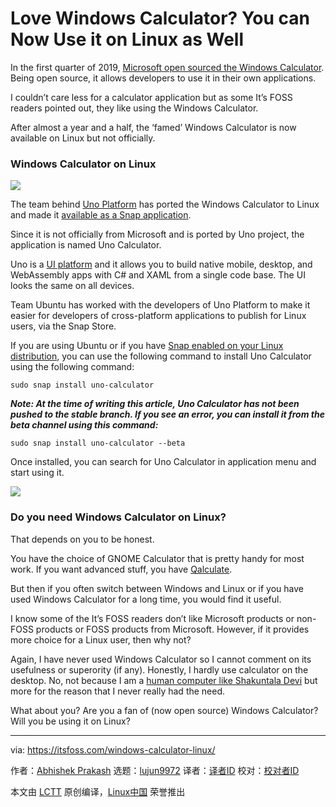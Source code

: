 [#]: collector: (lujun9972)
[#]: translator: ( )
[#]: reviewer: ( )
[#]: publisher: ( )
[#]: url: ( )
[#]: subject: (Love Windows Calculator? You can Now Use it on Linux as Well)
[#]: via: (https://itsfoss.com/windows-calculator-linux/)
[#]: author: (Abhishek Prakash https://itsfoss.com/author/abhishek/)

Love Windows Calculator? You can Now Use it on Linux as Well
======

In the first quarter of 2019, [Microsoft open sourced the Windows Calculator][1]. Being open source, it allows developers to use it in their own applications.

I couldn’t care less for a calculator application but as some It’s FOSS readers pointed out, they like using the Windows Calculator.

After almost a year and a half, the ‘famed’ Windows Calculator is now available on Linux but not officially.

### Windows Calculator on Linux

![][2]

The team behind [Uno Platform][3] has ported the Windows Calculator to Linux and made it [available as a Snap application][4].

Since it is not officially from Microsoft and is ported by Uno project, the application is named Uno Calculator.

Uno is a [UI platform][3] and it allows you to build native mobile, desktop, and WebAssembly apps with C# and XAML from a single code base. The UI looks the same on all devices.

Team Ubuntu has worked with the developers of Uno Platform to make it easier for developers of cross-platform applications to publish for Linux users, via the Snap Store.

If you are using Ubuntu or if you have [Snap enabled on your Linux distribution][5], you can use the following command to install Uno Calculator using the following command:

```
sudo snap install uno-calculator
```

_**Note: At the time of writing this article, Uno Calculator has not been pushed to the stable branch. If you see an error, you can install it from the beta channel using this command:**_

```
sudo snap install uno-calculator --beta
```

Once installed, you can search for Uno Calculator in application menu and start using it.

![][6]

### Do you need Windows Calculator on Linux?

That depends on you to be honest.

You have the choice of GNOME Calculator that is pretty handy for most work. If you want advanced stuff, you have [Qalculate][7].

But then if you often switch between Windows and Linux or if you have used Windows Calculator for a long time, you would find it useful.

I know some of the It’s FOSS readers don’t like Microsoft products or non-FOSS products or FOSS products from Microsoft. However, if it provides more choice for a Linux user, then why not?

Again, I have never used Windows Calculator so I cannot comment on its usefulness or superority (if any). Honestly, I hardly use calculator on the desktop. No, not because I am a [human computer like Shakuntala Devi][8] but more for the reason that I never really had the need.

What about you? Are you a fan of (now open source) Windows Calculator? Will you be using it on Linux?

--------------------------------------------------------------------------------

via: https://itsfoss.com/windows-calculator-linux/

作者：[Abhishek Prakash][a]
选题：[lujun9972][b]
译者：[译者ID](https://github.com/译者ID)
校对：[校对者ID](https://github.com/校对者ID)

本文由 [LCTT](https://github.com/LCTT/TranslateProject) 原创编译，[Linux中国](https://linux.cn/) 荣誉推出

[a]: https://itsfoss.com/author/abhishek/
[b]: https://github.com/lujun9972
[1]: https://blogs.windows.com/windowsdeveloper/2019/03/06/announcing-the-open-sourcing-of-windows-calculator/#thPSwqktI1JVwqab.97
[2]: https://i0.wp.com/itsfoss.com/wp-content/uploads/2020/10/windows-calculator-ubuntu.png?resize=800%2C521&ssl=1
[3]: https://platform.uno
[4]: https://snapcraft.io/uno-calculator
[5]: https://itsfoss.com/enable-snap-support-linux-mint/
[6]: https://i2.wp.com/itsfoss.com/wp-content/uploads/2020/10/windows-calculator-linux.png?resize=800%2C521&ssl=1
[7]: https://itsfoss.com/caligator/
[8]: https://en.wikipedia.org/wiki/Shakuntala_Devi
